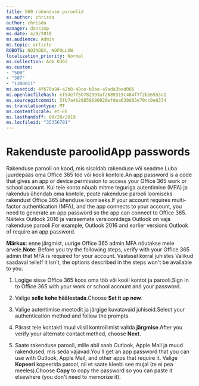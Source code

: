 ```yaml
---
title: 500 rakenduse paroolid
ms.author: chrisda
author: chrisda
manager: dansimp
ms.date: 4/9/2018
ms.audience: Admin
ms.topic: article
ROBOTS: NOINDEX, NOFOLLOW
localization_priority: Normal
ms.collection: Adm_O365
ms.custom:
- "500"
- "387"
- "1300011"
ms.assetid: 4f670a84-a2b8-48ce-b0aa-a9ada3bad066
ms.openlocfilehash: ef5de7f5b782993af2689315c484f7f2b16553a1
ms.sourcegitcommit: 5fb7a4b28859690020efdea630d03e70cc0e6334
ms.translationtype: MT
ms.contentlocale: et-EE
ms.lasthandoff: 06/28/2019
ms.locfileid: "35356701"
---
```

# <a name="app-passwords"></a><span data-ttu-id="a0dfe-102">Rakenduste paroolid</span><span class="sxs-lookup"><span data-stu-id="a0dfe-102">App passwords</span></span>

<span data-ttu-id="a0dfe-103">Rakenduse parooli on kood, mis sisaldab rakenduse või seadme Luba juurdepääs oma Office 365 töö või kooli kontole.</span><span class="sxs-lookup"><span data-stu-id="a0dfe-103">An app password is a code that gives an app or device permission to access your Office 365 work or school account.</span></span> <span data-ttu-id="a0dfe-104">Kui teie konto nõuab mitme teguriga autentimine (MFA) ja rakendus ühendab oma kontole, peate rakenduse parooli loomiseks rakendust Office 365 ühenduse loomiseks.</span><span class="sxs-lookup"><span data-stu-id="a0dfe-104">If your account requires multi-factor authentication (MFA), and the app connects to your account, you need to generate an app password so the app can connect to Office 365.</span></span> <span data-ttu-id="a0dfe-105">Näiteks Outlook 2016 ja varasemate versioonidega Outlook on vaja rakenduse parooli.</span><span class="sxs-lookup"><span data-stu-id="a0dfe-105">For example, Outlook 2016 and earlier versions Outlook of require an app password.</span></span>

 <span data-ttu-id="a0dfe-106">**Märkus**: enne järgmist, uurige Office 365 admin MFA nõutakse meie arvele.</span><span class="sxs-lookup"><span data-stu-id="a0dfe-106">**Note**: Before you try the following steps, verify with your Office 365 admin that MFA is required for your account.</span></span> <span data-ttu-id="a0dfe-107">Vastasel korral juhistes Valikud saadaval teile</span><span class="sxs-lookup"><span data-stu-id="a0dfe-107">If it isn't, the options described in the steps won't be available to you.</span></span>

1. <span data-ttu-id="a0dfe-108">Logige sisse Office 365 koos oma töö või kooli kontot ja parooli.</span><span class="sxs-lookup"><span data-stu-id="a0dfe-108">Sign in to Office 365 with your work or school account and your password.</span></span>

2. <span data-ttu-id="a0dfe-109">Valige **selle kohe häälestada**.</span><span class="sxs-lookup"><span data-stu-id="a0dfe-109">Choose **Set it up now**.</span></span>

3. <span data-ttu-id="a0dfe-110">Valige autentimise meetodit ja järgige kuvatavaid juhiseid.</span><span class="sxs-lookup"><span data-stu-id="a0dfe-110">Select your authentication method and follow the prompts.</span></span>

4. <span data-ttu-id="a0dfe-111">Pärast teie kontakti muul viisil kontrollimist valida **järgmise**.</span><span class="sxs-lookup"><span data-stu-id="a0dfe-111">After you verify your alternate contact method, choose **Next**.</span></span>

5. <span data-ttu-id="a0dfe-112">Saate rakenduse parooli, mille abil saab Outlook, Apple Mail ja muud rakendused, mis seda vajavad.</span><span class="sxs-lookup"><span data-stu-id="a0dfe-112">You'll get an app password that you can use with Outlook, Apple Mail, and other apps that require it.</span></span> <span data-ttu-id="a0dfe-113">Valige **Kopeeri** kopeerida parool, nii et saate kleebi see mujal (te ei pea meeles).</span><span class="sxs-lookup"><span data-stu-id="a0dfe-113">Choose **Copy** to copy the password so you can paste it elsewhere (you don't need to memorize it).</span></span>
